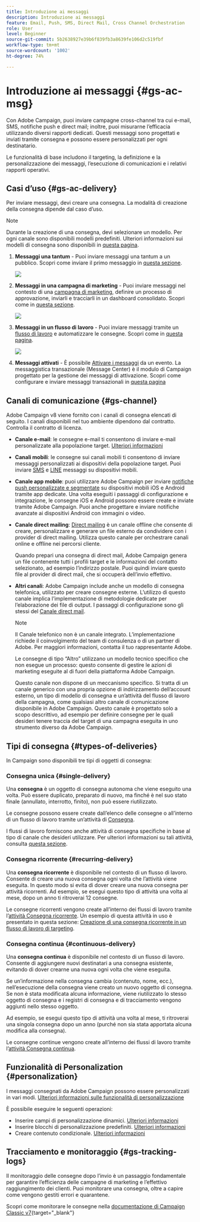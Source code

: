 ```yaml
---
title: Introduzione ai messaggi
description: Introduzione ai messaggi
feature: Email, Push, SMS, Direct Mail, Cross Channel Orchestration
role: User
level: Beginner
source-git-commit: 5b2638927e39b6f839fb3a8639fe106d2c519fbf
workflow-type: tm+mt
source-wordcount: '1002'
ht-degree: 74%

---
```


# Introduzione ai messaggi {#gs-ac-msg}

Con Adobe Campaign, puoi inviare campagne cross-channel tra cui e-mail, SMS, notifiche push e direct mail; inoltre, puoi misurarne l’efficacia utilizzando diversi rapporti dedicati. Questi messaggi sono progettati e inviati tramite consegna e possono essere personalizzati per ogni destinatario.

Le funzionalità di base includono il targeting, la definizione e la personalizzazione dei messaggi, l’esecuzione di comunicazioni e i relativi rapporti operativi.

## Casi d’uso {#gs-ac-delivery}

Per inviare messaggi, devi creare una consegna. La modalità di creazione della consegna dipende dal caso d’uso.

>[!NOTE]
>
>Durante la creazione di una consegna, devi selezionare un modello. Per ogni canale sono disponibili modelli predefiniti. Ulteriori informazioni sui modelli di consegna sono disponibili in [questa pagina](../send/create-templates.md).

1. **Messaggi una tantum** - Puoi inviare messaggi una tantum a un pubblico. Scopri come inviare il primo messaggio in [questa sezione](create-message.md).

   ![](assets/send-email.png)

1. **Messaggi in una campagna di marketing** - Puoi inviare messaggi nel contesto di una [campagna di marketing](campaigns.md), definire un processo di approvazione, inviarli e tracciarli in un dashboard consolidato. Scopri come in [questa sezione](../../automation/campaigns/marketing-campaign-deliveries.md).

   ![](assets/deliveries-in-a-campaign.png)

1. **Messaggi in un flusso di lavoro** - Puoi inviare messaggi tramite un [flusso di lavoro](../config/workflows.md) e automatizzare le consegne. Scopri come in [questa pagina](../../automation/workflow/delivery.md).

   ![](assets/send-in-a-wf.png)

1. **Messaggi attivati** - È possibile [Attivare i messaggi](../send/transactional.md) da un evento. La messaggistica transazionale (Message Center) è il modulo di Campaign progettato per la gestione dei messaggi di attivazione. Scopri come configurare e inviare messaggi transazionali in [questa pagina](../send/transactional.md)

## Canali di comunicazione {#gs-channel}

Adobe Campaign v8 viene fornito con i canali di consegna elencati di seguito. I canali disponibili nel tuo ambiente dipendono dal contratto. Controlla il contratto di licenza.

* **Canale e-mail**: le consegne e-mail ti consentono di inviare e-mail personalizzate alla popolazione target. [Ulteriori informazioni](../send/email.md)

* **Canali mobili**: le consegne sui canali mobili ti consentono di inviare messaggi personalizzati ai dispositivi della popolazione target. Puoi inviare [SMS](../send/sms/sms.md) e [LINE](../send/line.md) messaggi su dispositivi mobili.

* **Canale app mobile**: puoi utilizzare Adobe Campaign per inviare [notifiche push personalizzate e segmentate](../send/push.md) su dispositivi mobili iOS e Android tramite app dedicate. Una volta eseguiti i passaggi di configurazione e integrazione, le consegne iOS e Android possono essere create e inviate tramite Adobe Campaign. Puoi anche progettare e inviare notifiche avanzate ai dispositivi Android con immagini o video.

* **Canale direct mailing**: [Direct mailing](../send/direct-mail.md) è un canale offline che consente di creare, personalizzare e generare un file esterno da condividere con i provider di direct mailing. Utilizza questo canale per orchestrare canali online e offline nei percorsi cliente.

  Quando prepari una consegna di direct mail, Adobe Campaign genera un file contenente tutti i profili target e le informazioni del contatto selezionato, ad esempio l’indirizzo postale. Puoi quindi inviare questo file al provider di direct mail, che si occuperà dell’invio effettivo.


* **Altri canali**: Adobe Campaign include anche un modello di consegna telefonica, utilizzato per creare consegne esterne. L’utilizzo di questo canale implica l’implementazione di metodologie dedicate per l’elaborazione dei file di output. I passaggi di configurazione sono gli stessi del [Canale direct mail](../send/direct-mail.md).

  >[!NOTE]
  >
  >Il Canale telefonico non è un canale integrato. L’implementazione richiede il coinvolgimento del team di consulenza o di un partner di Adobe. Per maggiori informazioni, contatta il tuo rappresentante Adobe.

  Le consegne di tipo “Altro” utilizzano un modello tecnico specifico che non esegue un processo: questo consente di gestire le azioni di marketing eseguite al di fuori della piattaforma Adobe Campaign.

  Questo canale non dispone di un meccanismo specifico. Si tratta di un canale generico con una propria opzione di indirizzamento dell’account esterno, un tipo di modello di consegna e un’attività del flusso di lavoro della campagna, come qualsiasi altro canale di comunicazione disponibile in Adobe Campaign. Questo canale è progettato solo a scopo descrittivo, ad esempio per definire consegne per le quali desideri tenere traccia del target di una campagna eseguita in uno strumento diverso da Adobe Campaign.

## Tipi di consegna {#types-of-deliveries}

In Campaign sono disponibili tre tipi di oggetti di consegna:

### Consegna unica {#single-delivery}

Una **consegna** è un oggetto di consegna autonoma che viene eseguito una volta. Può essere duplicato, preparato di nuovo, ma finché è nel suo stato finale (annullato, interrotto, finito), non può essere riutilizzato.

Le consegne possono essere create dall’elenco delle consegne o all’interno di un flusso di lavoro tramite un’attività di [Consegna](../../automation/workflow/delivery.md).

I flussi di lavoro forniscono anche attività di consegna specifiche in base al tipo di canale che desideri utilizzare. Per ulteriori informazioni su tali attività, consulta [questa sezione](../../automation/workflow/cross-channel-deliveries.md).

### Consegna ricorrente {#recurring-delivery}

Una **consegna ricorrente** è disponibile nel contesto di un flusso di lavoro. Consente di creare una nuova consegna ogni volta che l’attività viene eseguita. In questo modo si evita di dover creare una nuova consegna per attività ricorrenti. Ad esempio, se esegui questo tipo di attività una volta al mese, dopo un anno ti ritroverai 12 consegne.

Le consegne ricorrenti vengono create all’interno dei flussi di lavoro tramite l’[attività Consegna ricorrente](../../automation/workflow/recurring-delivery.md). Un esempio di questa attività in uso è presentato in questa sezione: [Creazione di una consegna ricorrente in un flusso di lavoro di targeting](../../automation/workflow/send-a-birthday-email.md).

### Consegna continua {#continuous-delivery}

Una **consegna continua** è disponibile nel contesto di un flusso di lavoro. Consente di aggiungere nuovi destinatari a una consegna esistente, evitando di dover crearne una nuova ogni volta che viene eseguita.

Se un’informazione nella consegna cambia (contenuto, nome, ecc.), nell’esecuzione della consegna viene creato un nuovo oggetto di consegna. Se non è stata modificata alcuna informazione, viene riutilizzato lo stesso oggetto di consegna e i registri di consegna e di tracciamento vengono aggiunti nello stesso oggetto.

Ad esempio, se esegui questo tipo di attività una volta al mese, ti ritroverai una singola consegna dopo un anno (purché non sia stata apportata alcuna modifica alla consegna).

Le consegne continue vengono create all’interno dei flussi di lavoro tramite l’[attività Consegna continua](../../automation/workflow/continuous-delivery.md).

## Funzionalità di Personalization {#personalization}

I messaggi consegnati da Adobe Campaign possono essere personalizzati in vari modi. [Ulteriori informazioni sulle funzionalità di personalizzazione](../send/personalize.md)

È possibile eseguire le seguenti operazioni:

* Inserire campi di personalizzazione dinamici. [Ulteriori informazioni](../send/personalization-fields.md)
* Inserire blocchi di personalizzazione predefiniti. [Ulteriori informazioni](../send/personalization-blocks.md)
* Creare contenuto condizionale. [Ulteriori informazioni](../send/conditions.md)


## Tracciamento e monitoraggio {#gs-tracking-logs}

Il monitoraggio delle consegne dopo l’invio è un passaggio fondamentale per garantire l’efficienza delle campagne di marketing e l’effettivo raggiungimento dei clienti. Puoi monitorare una consegna, oltre a capire come vengono gestiti errori e quarantene.

Scopri come monitorare le consegne nella [documentazione di Campaign Classic v7](https://experienceleague.adobe.com/docs/campaign-classic/using/sending-messages/monitoring-deliveries/about-delivery-monitoring.html?lang=it#sending-messages){target="_blank"}

